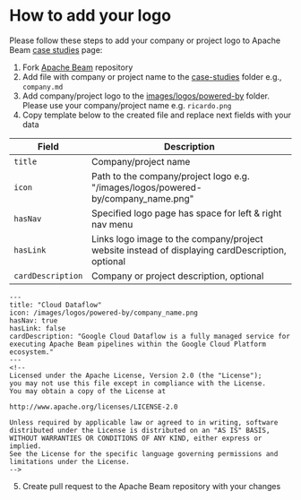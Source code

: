 <!--
 Licensed to the Apache Software Foundation (ASF) under one
 or more contributor license agreements.  See the NOTICE file
 distributed with this work for additional information
 regarding copyright ownership.  The ASF licenses this file
 to you under the Apache License, Version 2.0 (the
 "License"); you may not use this file except in compliance
 with the License.  You may obtain a copy of the License at

   http://www.apache.org/licenses/LICENSE-2.0

 Unless required by applicable law or agreed to in writing,
 software distributed under the License is distributed on an
 "AS IS" BASIS, WITHOUT WARRANTIES OR CONDITIONS OF ANY
 KIND, either express or implied.  See the License for the
 specific language governing permissions and limitations
 under the License.
-->

# How to add your logo
Please follow these steps to add your company or project logo to Apache Beam [case studies](https://beam.apache.org/case-studies/) page:
1. Fork [Apache Beam](https://github.com/apache/beam) repository
2. Add file with company or project name to
   the [case-studies](https://github.com/apache/beam/tree/master/website/www/site/content/en/case-studies) folder
   e.g., `company.md`
3. Add company/project logo to
   the [images/logos/powered-by](https://github.com/apache/beam/tree/master/website/www/site/static/images/logos/powered-by)
   folder. Please use your company/project name e.g. `ricardo.png`
4. Copy template below to the created file and replace next fields with your data

| Field             | Description                                                                                             |
|-------------------|---------------------------------------------------------------------------------------------------------|
| `title`           | Company/project name                                                                                    |
| `icon`            | Path to the company/project logo e.g. "/images/logos/powered-by/company_name.png"                       |
| `hasNav`          | Specified logo page has space for left & right nav menu                                                 |
| `hasLink`         | Links logo image to the company/project website instead of displaying cardDescription, optional         |
| `cardDescription` | Company or project description, optional                                                                |

```
---
title: "Cloud Dataflow"
icon: /images/logos/powered-by/company_name.png
hasNav: true
hasLink: false
cardDescription: "Google Cloud Dataflow is a fully managed service for executing Apache Beam pipelines within the Google Cloud Platform ecosystem."
---
<!--
Licensed under the Apache License, Version 2.0 (the "License");
you may not use this file except in compliance with the License.
You may obtain a copy of the License at

http://www.apache.org/licenses/LICENSE-2.0

Unless required by applicable law or agreed to in writing, software
distributed under the License is distributed on an "AS IS" BASIS,
WITHOUT WARRANTIES OR CONDITIONS OF ANY KIND, either express or implied.
See the License for the specific language governing permissions and
limitations under the License.
-->
```

5. Create pull request to the Apache Beam repository with your changes